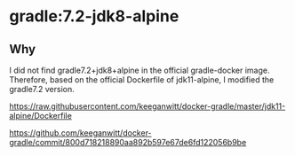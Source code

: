 # gradle:7.2-jdk8-alpine



## Why

I did not find gradle7.2+jdk8+alpine in the official gradle-docker image. Therefore, based on the official Dockerfile of jdk11-alpine, I modified the gradle7.2 version.



https://raw.githubusercontent.com/keeganwitt/docker-gradle/master/jdk11-alpine/Dockerfile

https://github.com/keeganwitt/docker-gradle/commit/800d718218890aa892b597e67de6fd122056b9be